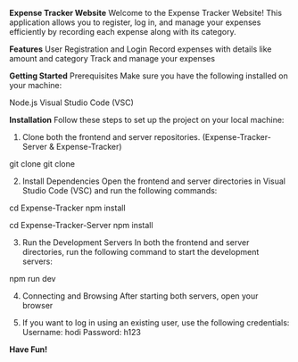 **Expense Tracker Website**
Welcome to the Expense Tracker Website! This application allows you to register, log in, and manage your expenses efficiently by recording each expense along with its category.

**Features**
User Registration and Login
Record expenses with details like amount and category
Track and manage your expenses

**Getting Started**
Prerequisites
Make sure you have the following installed on your machine:

Node.js
Visual Studio Code (VSC)

**Installation**
Follow these steps to set up the project on your local machine:

1. Clone both the frontend and server repositories.
(Expense-Tracker-Server & Expense-Tracker)

git clone <Expense-Tracker-Server>
git clone <Expense-Tracker>

2. Install Dependencies
Open the frontend and server directories in Visual Studio Code (VSC) and run the following commands:

cd Expense-Tracker
npm install

cd Expense-Tracker-Server
npm install

3. Run the Development Servers
In both the frontend and server directories, run the following command to start the development servers:

npm run dev

4. Connecting and Browsing
After starting both servers, open your browser 

5. If you want to log in using an existing user, use the following credentials:
Username: hodi
Password: h123

**Have Fun!**
